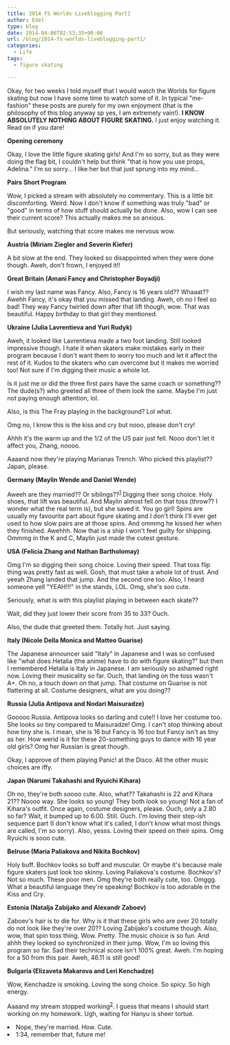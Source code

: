 ```yaml
---
title: 2014 FS Worlds Liveblogging Part1
author: Edel
type: blog
date: 2014-04-06T02:53:35+00:00
url: /blog/2014-fs-worlds-liveblogging-part1/
categories:
  - Life
tags:
  - figure skating

---
```

Okay, for two weeks I told myself that I would watch the Worlds for figure skating but now I have some time to watch some of it. In typical "me-fashion" these posts are purely for my own enjoyment (that is the philosophy of this blog anyway sp yes, I am extremely vain!). **I KNOW ABSOLUTELY NOTHING ABOUT FIGURE SKATING.** I just enjoy watching it. Read on if you dare!

**Opening ceremony**
  
Okay, I love the little figure skating girls! And I'm so sorry, but as they were doing the flag bit, I couldn't help but think "that is how you use props, Adelina." I'm so sorry... I like her but that just sprung into my mind...

**Pairs Short Program**
  
Wow, I picked a stream with absolutely no commentary. This is a little bit discomforting. Weird. Now I don't know if something was truly "bad" or "good" in terms of how stuff should actually be done. Also, wow I can see their current score? This actually makes me so anxious.

But seriously, watching that score makes me nervous wow.

**Austria (Miriam Ziegler and Severin Kiefer)**
  
A bit slow at the end. They looked so disappointed when they were done though. Aweh, don't frown, I enjoyed it!!

**Great Britain (Amani Fancy and Christopher Boyadji)**
  
I wish my last name was Fancy. Also, Fancy is 16 years old?? Whaaat?? Awehh Fancy, it's okay that you missed that landing. Aweh, oh no I feel so bad! They way Fancy twirled down after that lift though, wow. That was beautiful. Happy birthday to that girl they mentioned.

**Ukraine (Julia Lavrentieva and Yuri Rudyk)**
  
Aweh, it looked like Lavrentieva made a two foot landing. Still looked impressive though. I hate it when skaters make mistakes early in their program because I don't want them to worry too much and let it affect the rest of it. Kudos to the skaters who can overcome but it makes me worried too! Not sure if I'm digging their music a whole lot.

Is it just me or did the three first pairs have the same coach or something?? The dude(s?) who greeted all three of them look the same. Maybe I'm just not paying enough attention, lol.

Also, is this The Fray playing in the background? Lol what.

Omg no, I know this is the kiss and cry but nooo, please don't cry!

Ahhh it's the warm up and the 1/2 of the US pair just fell. Nooo don't let it affect you, Zhang, noooo.

Aaaand now they're playing Marianas Trench. Who picked this playlist?? Japan, please.

**Germany (Maylin Wende and Daniel Wende)**
  
Aweeh are they married?? Or siblings??<sup class="footnote"><a href="#foot_ajs-fn-id_1-737" id="back_ajs-fn-id_1-737">1</a></sup> Digging their song choice. Holy shoes, that lift was beautiful. And Maylin almost fell on that toss (throw?? I wonder what the real term is), but she saved it. You go girl! Spins are usually my favourite part about figure skating and I don't think I'll ever get used to how slow pairs are at those spins. And ommmg he kissed her when they finished. Awehhh. Now that is a ship I won't feel guilty for shipping. Ommmg in the K and C, Maylin just made the cutest gesture.

**USA (Felicia Zhang and Nathan Bartholomay)**
  
Omg I'm so digging their song choice. Loving their speed. That toss flip thing was pretty fast as well. Gosh, that must take a whole lot of trust. And yeeah Zhang landed that jump. And the second one too. Also, I heard someone yell "YEAH!!!" in the stands, LOL. Omg, she's soo cute.

Seriously, what is with this playlist playing in between each skate??

Wait, did they just lower their score from 35 to 33? Ouch.

Also, the dude that greeted them. Totally hot. Just saying.

**Italy (Nicole Della Monica and Matteo Guarise)**
  
The Japanese announcer said "Italy" in Japanese and I was so confused like "what does Hetalia (the anime) have to do with figure skating?" but then I remembered Hetalia is Italy in Japanese. I am seriously so ashamed right now. Loving their musicality so far. Ouch, that landing on the toss wasn't A+. Oh no, a touch down on that jump. That costume on Guarise is not flattering at all. Costume designers, what are you doing??

**Russia (Julia Antipova and Nodari Maisuradze)**
  
Gooooo Russia. Antipova looks so darling and cute!! I love her costume too. She looks so tiny compared to Maisuradze! Omg. I can't stop thinking about how tiny she is. I mean, she is 16 but Fancy is 16 too but Fancy isn't as tiny as her. How werid is it for these 20-something guys to dance with 16 year old girls? Omg her Russian is great though.

Okay, I approve of them playing Panic! at the Disco. All the other music choices are iffy.

**Japan (Narumi Takahashi and Ryuichi Kihara)**
  
Oh no, they're both soooo cute. Also, what?? Takahashi is 22 and Kihara 21?? Noooo way. She looks so young! They both look so young! Not a fan of Kihara's outfit. Once again, costume designers, please. Ouch, only a 2.80 so far? Wait, it bumped up to 6.00. Still. Ouch. I'm loving their step-ish sequence part (I don't know what it's called, I don't know what most things are called, I'm so sorry). Also, yesss. Loving their speed on their spins. Omg Ryuichi is sooo cute.

**Belruse (Maria Paliakova and Nikita Bochkov)**
  
Holy buff. Bochkov looks so buff and muscular. Or maybe it's because male figure skaters just look too skinny. Loving Paliakova's costume. Bochkov's? Not so much. These poor men. Omg they're both really cute, too. Omggg. What a beautiful language they're speaking! Bochkov is too adorable in the Kiss and Cry.

**Estonia (Natalja Zabijako and Alexandr Zaboev)**
  
Zaboev's hair is to die for. Why is it that these girls who are over 20 totally do not look like they're over 20?? Loving Zabijako's costume though. Also, wow, that spin toss thing. Wow. Pretty. The music choice is so fun. And ahhh they looked so synchronized in their jump. Wow, I'm so loving this program so far. Sad their technical score isn't 100% great. Aweh. I'm hoping for a 50 from this pair. Aweh, 46.11 is still good!

**Bulgaria (Elizaveta Makarova and Leri Kenchadze)**
  
Wow, Kenchadze is smoking. Loving the song choice. So spicy. So high energy. 

Aaaand my stream stopped working<sup class="footnote"><a href="#foot_ajs-fn-id_2-737" id="back_ajs-fn-id_2-737">2</a></sup>. I guess that means I should start working on my homework. Ugh, waiting for Hanyu is sheer tortue.


  <li>
    <a id="foot_ajs-fn-id_1-737"></a>Nope, they're married. How. Cute.&nbsp;&nbsp;<a class="ajs-back-link" href="#back_ajs-fn-id_1-737"></a>
  </li>
  <li>
    <a id="foot_ajs-fn-id_2-737"></a>1:34, remember that, future me!&nbsp;&nbsp;<a class="ajs-back-link" href="#back_ajs-fn-id_2-737"></a>
  </li>


<div id="ajs-fn-id_1-737" style="display:none;margin:0;" class="ajs-footnote-popup">
  <div>
    Nope, they're married. How. Cute.
  </div>
</div>

<div id="ajs-fn-id_2-737" style="display:none;margin:0;" class="ajs-footnote-popup">
  <div>
    1:34, remember that, future me!
  </div>
</div>